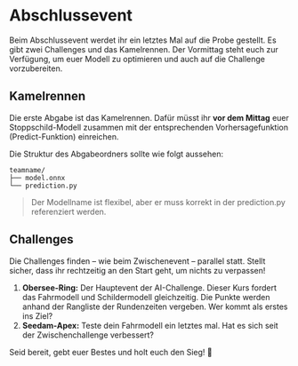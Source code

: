 # Abschlussevent
Beim Abschlussevent werdet ihr ein letztes Mal auf die Probe gestellt. Es gibt zwei Challenges und das Kamelrennen. Der Vormittag steht euch zur Verfügung, um euer Modell zu optimieren und auch auf die Challenge vorzubereiten.

## Kamelrennen
Die erste Abgabe ist das Kamelrennen. Dafür müsst ihr **vor dem Mittag** euer Stoppschild-Modell zusammen mit der entsprechenden Vorhersagefunktion (Predict-Funktion) einreichen.

Die Struktur des Abgabeordners sollte wie folgt aussehen:

```
teamname/
├── model.onnx
└── prediction.py
```
> Der Modellname ist flexibel, aber er muss korrekt in der prediction.py referenziert werden.

## Challenges

Die Challenges finden – wie beim Zwischenevent – parallel statt. Stellt sicher, dass ihr rechtzeitig an den Start geht, um nichts zu verpassen!

1. **Obersee-Ring:** Der Hauptevent der AI-Challenge. Dieser Kurs fordert das Fahrmodell und Schildermodell gleichzeitig. Die Punkte werden anhand der Rangliste der Rundenzeiten vergeben. Wer kommt als erstes ins Ziel?
2. **Seedam-Apex:** Teste dein Fahrmodell ein letztes mal. Hat es sich seit der Zwischenchallenge verbessert?

Seid bereit, gebt euer Bestes und holt euch den Sieg! 🚀
